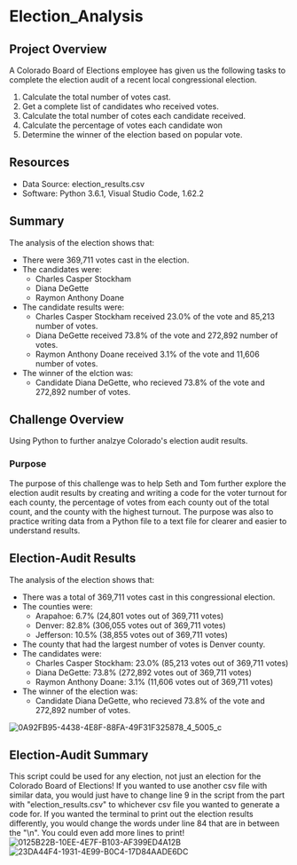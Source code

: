 # Election_Analysis

## Project Overview
A Colorado Board of Elections employee has given us the following tasks to complete the election audit of a recent local congressional election.

1. Calculate the total number of votes cast.
2. Get a complete list of candidates who received votes.
3. Calculate the total number of cotes each candidate received.
4. Calculate the percentage of votes each candidate won
5. Determine the winner of the election based on popular vote.

## Resources 
- Data Source: election_results.csv
- Software: Python 3.6.1, Visual Studio Code, 1.62.2

## Summary 
The analysis of the election shows that:
- There were 369,711 votes cast in the election.
- The candidates were:
    - Charles Casper Stockham
    - Diana DeGette
    - Raymon Anthony Doane
- The candidate results were:
    - Charles Casper Stockham received 23.0% of the vote and 85,213 number of votes.
    - Diana DeGette received 73.8% of the vote and 272,892 number of votes.
    - Raymon Anthony Doane received 3.1% of the vote and 11,606 number of votes.
- The winner of the elction was:
    - Candidate Diana DeGette, who recieved 73.8% of the vote and 272,892 number of votes.

## Challenge Overview
Using Python to further analzye Colorado's election audit results. 
### Purpose
The purpose of this challenge was to help Seth and Tom further explore the election audit results by creating and writing a code for the voter turnout for each county, the percentage of votes from each county out of the total count, and the county with the highest turnout. The purpose was also to practice writing data from a Python file to a text file for clearer and easier to understand results. 
## Election-Audit Results
The analysis of the election shows that:
- There was a total of 369,711 votes cast in this congressional election.
- The counties were:
    - Arapahoe: 6.7% (24,801 votes out of 369,711 votes)
    - Denver: 82.8% (306,055 votes out of 369,711 votes)
    - Jefferson: 10.5% (38,855 votes out of 369,711 votes)
- The county that had the largest number of votes is Denver county.
- The candidates were:
    - Charles Casper Stockham: 23.0% (85,213 votes out of 369,711 votes)
    - Diana DeGette: 73.8% (272,892 votes out of 369,711 votes)
    - Raymon Anthony Doane: 3.1% (11,606 votes out of 369,711 votes) 
- The winner of the election was:
    - Candidate Diana DeGette, who recieved 73.8% of the vote and 272,892 number of votes.
    
![0A92FB95-4438-4E8F-88FA-49F31F325878_4_5005_c](https://user-images.githubusercontent.com/92240407/143726624-c4768086-0285-4859-864d-a22dce014aa3.jpeg)
## Election-Audit Summary
This script could be used for any election, not just an election for the Colorado Board of Elections! If you wanted to use another csv file with similar data, you would just have to change line 9 in the script from the part with "election_results.csv" to whichever csv file you wanted to generate a code for. If you wanted the terminal to print out the election results differently, you would change the words under line 84 that are in between the "\n". You could even add more lines to print!
![0125B22B-10EE-4E7F-B103-AF399ED4A12B](https://user-images.githubusercontent.com/92240407/143726668-d2262b54-7c79-42f3-8592-bec1ac80a13e.jpeg)
![23DA44F4-1931-4E99-B0C4-17D84AADE6DC](https://user-images.githubusercontent.com/92240407/143726673-a03a983b-2600-4d36-bc09-fa9732906b5b.jpeg)
